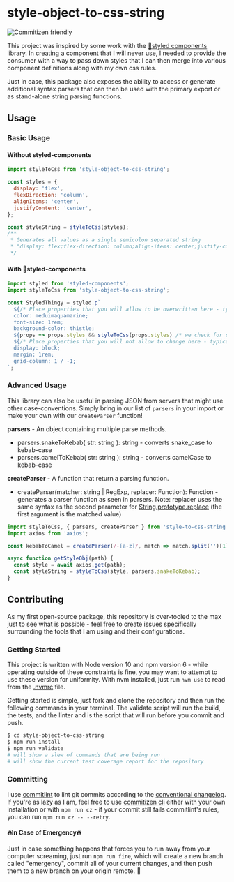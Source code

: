 # style-object-to-css-string

![Commitizen friendly](<https://img.shields.io/badge/commitizen-friendly-brightgreen.svg?style=popout-square&logo=travis&logoColor=rgba(0,0,0,0)>)

This project was inspired by some work with the [:nail_care:styled components](https://www.styled-components.com/) library. In creating a component that I will never use, I needed to provide the consumer with a way to pass down styles that I can then merge into various component definitions along with my own css rules.

Just in case, this package also exposes the ability to access or generate additional syntax parsers that can then be used with the primary export or as stand-alone string parsing functions.

## Usage

### Basic Usage

#### Without styled-components

```javascript
import styleToCss from 'style-object-to-css-string';

const styles = {
  display: 'flex',
  flexDirection: 'column',
  alignItems: 'center',
  justifyContent: 'center',
};

const styleString = styleToCss(styles);
/**
 * Generates all values as a single semicolon separated string
 * "display: flex;flex-direction: column;align-items: center;justify-content: center;"
 */
```

#### With :nail_care:styled-components

```javascript
import styled from 'styled-components';
import styleToCss from 'style-object-to-css-string';

const StyledThingy = styled.p`
  ${/* Place properties that you will allow to be overwritten here - typically stylistic properties */}
  color: meduimaquamarine;
  font-size: 1rem;
  background-color: thistle;
  ${props => props.styles && styleToCss(props.styles) /* we check for styles to avoid an invocation with undefined.  may be fixed with future pull requests. */}
  ${/* Place properties that you will not allow to change here - typically structural properties */}
  display: block;
  margin: 1rem;
  grid-column: 1 / -1;
`;
```

### Advanced Usage

This library can also be useful in parsing JSON from servers that might use other case-conventions. Simply bring in our list of `parsers` in your import or make your own with our `createParser` function!

**parsers** - An object containing multiple parse methods.

- parsers.snakeToKebab( str: string ): string - converts snake_case to kebab-case
- parsers.camelToKebab( str: string ): string - converts camelCase to kebab-case

**createParser** - A function that return a parsing function.

- createParser(matcher: string | RegExp, replacer: Function): Function - generates a parser function as seen in parsers. Note: replacer uses the same syntax as the second parameter for [String.prototype.replace](https://developer.mozilla.org/en-US/docs/Web/JavaScript/Reference/Global_Objects/String/replace#Specifying_a_function_as_a_parameter) (the first argument is the matched value)

```javascript
import styleToCss, { parsers, createParser } from 'style-to-css-string';
import axios from 'axios';

const kebabToCamel = createParser(/-[a-z]/, match => match.split('')[1].toUpperCase());

async function getStyleObj(path) {
  const style = await axios.get(path);
  const styleString = styleToCss(style, parsers.snakeToKebab);
}
```

## Contributing

As my first open-source package, this repository is over-tooled to the max just to see what is possible - feel free to create issues specifically surrounding the tools that I am using and their configurations.

### Getting Started

This project is written with Node version 10 and npm version 6 - while operating outside of these constraints is fine, you may want to attempt to use these version for uniformity. With nvm installed, just run `nvm use` to read from the [.nvmrc](./.nvmrc) file.

Getting started is simple, just fork and clone the repository and then run the following commands in your terminal. The validate script will run the build, the tests, and the linter and is the script that will run before you commit and push.

```bash
$ cd style-object-to-css-string
$ npm run install
$ npm run validate
# will show a slew of commands that are being run
# will show the current test coverage report for the repository
```

### Committing

I use [commitlint](https://github.com/conventional-changelog/commitlint) to lint git commits according to the [conventional changelog](https://github.com/conventional-changelog/commitlint/blob/master/%40commitlint/config-conventional/README.md). If you're as lazy as I am, feel free to use [commitizen cli](https://github.com/commitizen/cz-cli) either with your own installation or with `npm run cz` - if your commit still fails commitlint's rules, you can run `npm run cz -- --retry`.

#### :fire:In Case of Emergency:fire:

Just in case something happens that forces you to run away from your computer screaming, just run `npm run fire`, which will create a new branch called "emergency", commit all of your current changes, and then push them to a new branch on your origin remote. :fire_engine:
